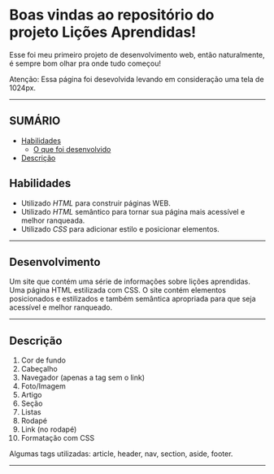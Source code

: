 # Boas vindas ao repositório do projeto Lições Aprendidas!

Esse foi meu primeiro projeto de desenvolvimento web, então naturalmente, é sempre bom olhar pra onde tudo começou!

Atenção: Essa página foi desevolvida levando em consideração uma tela de 1024px.

---

## SUMÁRIO

- [Habilidades](#habilidades)
  - [O que foi desenvolvido](#desenvolvimento)
- [Descrição](#descrição)

## Habilidades

* Utilizado _HTML_ para construir páginas WEB.
* Utilizado _HTML_ semântico para tornar sua página mais acessível e melhor ranqueada.
* Utilizado _CSS_ para adicionar estilo e posicionar elementos.

---

## Desenvolvimento

Um site que contém uma série de informações sobre lições aprendidas. Uma página HTML estilizada com CSS. O site contém elementos posicionados e estilizados e também semântica apropriada para que seja acessível e melhor ranqueado.

---

## Descrição

1. Cor de fundo
2. Cabeçalho
3. Navegador (apenas a tag sem o link)
4. Foto/Imagem
5. Artigo
6. Seção
7. Listas
8. Rodapé
9. Link (no rodapé)
10. Formatação com CSS

Algumas tags utilizadas: article, header, nav, section, aside, footer.

---
